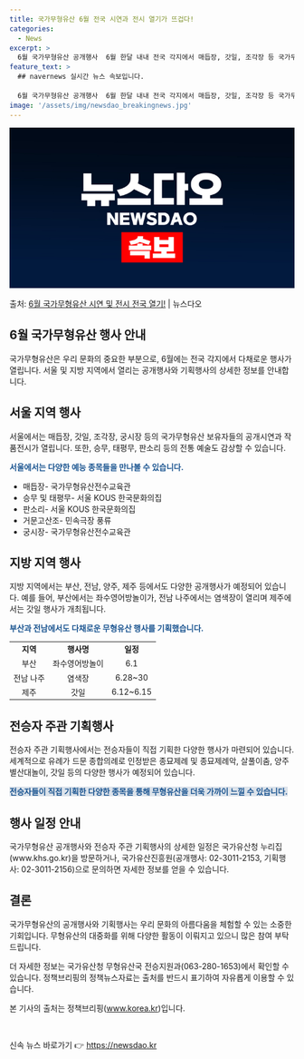 ```yaml
---
title: 국가무형유산 6월 전국 시연과 전시 열기가 뜨겁다!
categories:
  - News
excerpt: >
  6월 국가무형유산 공개행사  6월 한달 내내 전국 각지에서 매듭장, 갓일, 조각장 등 국가무형유산 보유자들의…
feature_text: >
  ## navernews 실시간 뉴스 속보입니다.

  6월 국가무형유산 공개행사  6월 한달 내내 전국 각지에서 매듭장, 갓일, 조각장 등 국가무형유산 보유자들의…
image: '/assets/img/newsdao_breakingnews.jpg'
---
```


![뉴스다오 속보](/assets/img/newsdao_breakingnews.jpg)

<p>출처: <a href="https://newsdao.kr/4016" rel="dofollow">6월 국가무형유산 시연 및 전시 전국 열기!</a> | 뉴스다오</p>

<h2 data-ke-size="size26">6월 국가무형유산 행사 안내</h2>
국가무형유산은 우리 문화의 중요한 부분으로, 6월에는 전국 각지에서 다채로운 행사가 열립니다. 서울 및 지방 지역에서 열리는 공개행사와 기획행사의 상세한 정보를 안내합니다.

<p data-ke-size="size16"></p>

<h2 data-ke-size="size24">서울 지역 행사</h2>
서울에서는 매듭장, 갓일, 조각장, 궁시장 등의 국가무형유산 보유자들의 공개시연과 작품전시가 열립니다. 또한, 승무, 태평무, 판소리 등의 전통 예술도 감상할 수 있습니다.

<b><span style="color: #1a5490;">서울에서는 다양한 예능 종목들을 만나볼 수 있습니다.</span></b>
<ul>
  <li>매듭장- 국가무형유산전수교육관</li>
  <li>승무 및 태평무- 서울 KOUS 한국문화의집</li>
  <li>판소리- 서울 KOUS 한국문화의집</li>
  <li>거문고산조- 민속극장 풍류</li>
  <li>궁시장- 국가무형유산전수교육관</li>
</ul>

<p data-ke-size="size16"></p>

<h2 data-ke-size="size24">지방 지역 행사</h2>
지방 지역에서는 부산, 전남, 양주, 제주 등에서도 다양한 공개행사가 예정되어 있습니다. 예를 들어, 부산에서는 좌수영어방놀이가, 전남 나주에서는 염색장이 열리며 제주에서는 갓일 행사가 개최됩니다.

<b><span style="color: #1a5490;">부산과 전남에서도 다채로운 무형유산 행사를 기획했습니다.</span></b>

<table>
  <tr>
    <td style="text-align: center; height: 17px;"><b>지역</b></td>
    <td style="text-align: center; height: 17px;"><b>행사명</b></td>
    <td style="text-align: center; height: 17px;"><b>일정</b></td>
  </tr>
  <tr>
    <td style="text-align: center; height: 17px;">부산</td>
    <td style="text-align: center; height: 17px;">좌수영어방놀이</td>
    <td style="text-align: center; height: 17px;">6.1</td>
  </tr>
  <tr>
    <td style="text-align: center; height: 17px;">전남 나주</td>
    <td style="text-align: center; height: 17px;">염색장</td>
    <td style="text-align: center; height: 17px;">6.28~30</td>
  </tr>
  <tr>
    <td style="text-align: center; height: 17px;">제주</td>
    <td style="text-align: center; height: 17px;">갓일</td>
    <td style="text-align: center; height: 17px;">6.12~6.15</td>
  </tr>
</table>

<p data-ke-size="size16"></p>

<h2 data-ke-size="size24">전승자 주관 기획행사</h2>
전승자 주관 기획행사에서는 전승자들이 직접 기획한 다양한 행사가 마련되어 있습니다. 세계적으로 유례가 드문 종합의례로 인정받은 종묘제례 및 종묘제례악, 살풀이춤, 양주별산대놀이, 갓일 등의 다양한 행사가 예정되어 있습니다.

<b><span style="background-color: #21538527; color: #1a5490;">전승자들이 직접 기획한 다양한 종목을 통해 무형유산을 더욱 가까이 느낄 수 있습니다.</span></b>

<p data-ke-size="size16"></p>

<h2 data-ke-size="size24">행사 일정 안내</h2>
국가무형유산 공개행사와 전승자 주관 기획행사의 상세한 일정은 국가유산청 누리집(www.khs.go.kr)을 방문하거나, 국가유산진흥원(공개행사: 02-3011-2153, 기획행사: 02-3011-2156)으로 문의하면 자세한 정보를 얻을 수 있습니다.

<p data-ke-size="size16"></p>

<h2 data-ke-size="size24">결론</h2>
국가무형유산의 공개행사와 기획행사는 우리 문화의 아름다움을 체험할 수 있는 소중한 기회입니다. 무형유산의 대중화를 위해 다양한 활동이 이뤄지고 있으니 많은 참여 부탁드립니다.

더 자세한 정보는 국가유산청 무형유산국 전승지원과(063-280-1653)에서 확인할 수 있습니다. 정책브리핑의 정책뉴스자료는 출처를 반드시 표기하여 자유롭게 이용할 수 있습니다.

<p data-ke-size="size16"></p>

본 기사의 출처는 정책브리핑(www.korea.kr)입니다.

<p data-ke-size="size16">&nbsp;</p> 

신속 뉴스 바로가기 👉 <a href="https://newsdao.kr" rel="dofollow">https://newsdao.kr</a>


